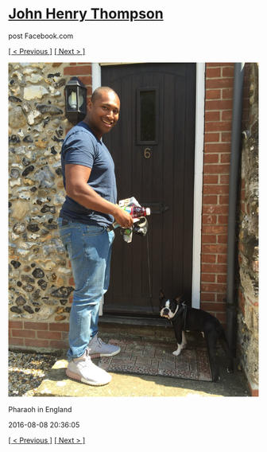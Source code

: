 # [John Henry Thompson](../README.md)
post Facebook.com

[[ < Previous ]](2016-08-08-5.md) [[ Next > ]](2016-08-08-7.md)

[![](../media/2016-08-08/Pharaoh-in-England-5.jpg)](../README.md)

Pharaoh in England

2016-08-08 20:36:05

[[ < Previous ]](2016-08-08-5.md) [[ Next > ]](2016-08-08-7.md)